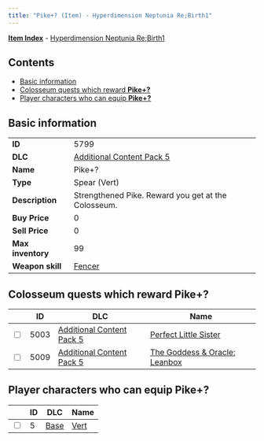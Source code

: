 ```yaml
---
title: "Pike+? (Item) - Hyperdimension Neptunia Re;Birth1"
---
```


[**Item Index**](/neptunia/rb1/item/index.html) - [Hyperdimension Neptunia Re;Birth1](/neptunia/rb1)

## Contents

- [Basic information](#basic-information)
- [Colosseum quests which reward **Pike+?**](#colosseum-quests-which-reward-pike)
- [Player characters who can equip **Pike+?**](#player-characters-who-can-equip-pike)

## Basic information

|   |   |
| -- | -- |
| **ID** | 5799 |
| **DLC** | [Additional Content Pack 5](/neptunia/rb1/dlc/14-pack5.html) |
| **Name** | Pike+? |
| **Type** | Spear (Vert) |
| **Description** | Strengthened Pike. Reward you get at the Colosseum. |
| **Buy Price** | 0 |
| **Sell Price** | 0 |
| **Max inventory** | 99 |
| **Weapon skill** | [Fencer](/neptunia/rb1/skill/1-802-fencer.html) |


## Colosseum quests which reward **Pike+?**

|    | ID | DLC | Name |
| -- | -- | --- | ---- |
| <input type="checkbox" id="rb1-colosseum-14-5003" class="trackbox" /> | 5003 | [Additional Content Pack 5](/neptunia/rb1/dlc/14-pack5.html) | [Perfect Little Sister](/neptunia/rb1/colosseum/14-5003-perfect-little-sister.html) |
| <input type="checkbox" id="rb1-colosseum-14-5009" class="trackbox" /> | 5009 | [Additional Content Pack 5](/neptunia/rb1/dlc/14-pack5.html) | [The Goddess & Oracle: Leanbox](/neptunia/rb1/colosseum/14-5009-the-goddess-oracle-leanbox.html) |


## Player characters who can equip **Pike+?**

|    | ID | DLC | Name |
| -- | -- | --- | ---- |
| <input type="checkbox" id="rb1-player-1-5" class="trackbox" /> | 5 | [Base](/neptunia/rb1/dlc/1-base.html) | [Vert](/neptunia/rb1/player/1-5-vert.html) |
